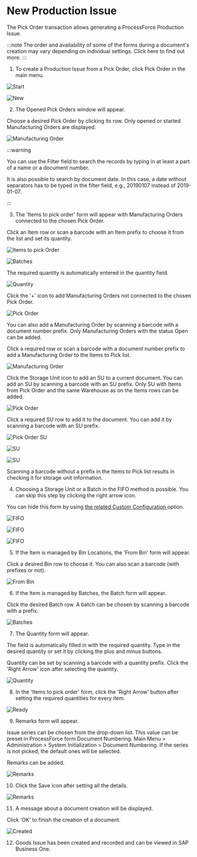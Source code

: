 # New Production Issue

The Pick Order transaction allows generating a ProcessForce Production Issue.

:::note
The order and availability of some of the forms during a document's creation may vary depending on individual settings. Click here to find out more.
:::

1. To create a Production Issue from a Pick Order, click Pick Order in the main menu.

  ![Start](./media/PickOrder2.png)

  ![New](./media/NewProductionIssue2.png)

2. The Opened Pick Orders window will appear.

  Choose a desired Pick Order by clicking its row. Only opened or started Manufacturing Orders are displayed.

  ![Manufacturing Order](./media/ManufOrder2.png)

  :::warning

  You can use the Filter field to search the records by typing in at least a part of a name or a document number.

  It is also possible to search by document date. In this case, a date without separators has to be typed in the filter field, e.g., 20190107 instead of 2019-01-07.

  :::

3. The 'Items to pick order' form will appear with Manufacturing Orders connected to the chosen Pick Order.

  Click an Item row or scan a barcode with an Item prefix to choose it from the list and set its quantity.

  ![Items to pick Order](./media/ItemsToPickOrder2.png)

  ![Batches](./media/PickOrder_Batches2.png)

  The required quantity is automatically entered in the quantity field.

  ![Quantity](./medi/Quantity_Flour2.png)

  Click the '+' icon to add Manufacturing Orders not connected to the chosen Pick Order.

  ![Pick Order](./media/PickOrder_AddItem2.png)

  You can also add a Manufacturing Order by scanning a barcode with a document number prefix. Only Manufacturing Orders with the status Open can be added.

  Click a required row or scan a barcode with a document number prefix to add a Manufacturing Order to the Items to Pick list.

  ![Manufacturing Order](./media/ManufOrder2.png)

  Click the Storage Unit icon to add an SU to a current document. You can add an SU by scanning a barcode with an SU prefix. Only SU with Items from Pick Order and the same Warehouse as on the Items rows can be added.

  ![Pick Order](./media/PickOrder-AddSU2.png)

  Click a required SU row to add it to the document. You can add it by scanning a barcode with an SU prefix.

  ![Pick Order SU](./medi/PickOrder-SU2.png)

  ![SU](./media/SUDetails2.png)

  ![SU](./media/SUAdded2.png)

  Scanning a barcode without a prefix in the Items to Pick list results in checking it for storage unit information.

4. Choosing a Storage Unit or a Batch in the FIFO method is possible. You can skip this step by clicking the right arrow icon.

  You can hide this form by using [the related Custom Configuration ](./../../../administror-guide/custom-configuration/custom-configuration.md) option.

  ![FIFO](./media/FIFO2.png)

  ![FIFO](./media/FIFO-SU2.png)

  ![FIFO](./media/SUInfo2.png)

5. If the Item is managed by Bin Locations, the 'From Bin' form will appear.

  Click a desired Bin row to choose it. You can also scan a barcode (with prefixes or not).

  ![From Bin](./media/FromBIN2.png)

6. If the Item is managed by Batches, the Batch form will appear.

  Click the desired Batch row. A batch can be chosen by scanning a barcode with a prefix.

  ![Batches](./media/Batches2.png)

7. The Quantity form will appear.

  The field is automatically filled in with the required quantity. Type in the desired quantity or set it by clicking the plus and minus buttons.

  Quantity can be set by scanning a barcode with a quantity prefix. Click the 'Right Arrow' icon after selecting the quantity.

  ![Quantity](./media/Quantity12.png)

8. In the 'Items to pick order' form, click the 'Right Arrow' button after setting the required quantities for every item.

  ![Ready](./media/Done2.png)

9. Remarks form will appear.

  Issue series can be chosen from the drop-down list. This value can be preset in ProcessForce form Document Numbering: Main Menu > Administration > System Initialization > Document Numbering. If the series is not picked, the default ones will be selected.

  Remarks can be added.

  ![Remarks](./media/Remarks02.png)

10. Click the Save icon after setting all the details.

  ![Remarks](./media/Remarks2.png)

11. A message about a document creation will be displayed.

  Click 'OK' to finish the creation of a document.

  ![Created](./media/Created2.png)

12. Goods Issue has been created and recorded and can be viewed in SAP Business One.
